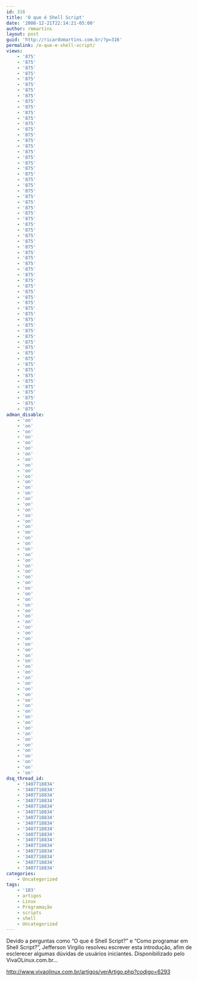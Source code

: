 ```yaml
---
id: 316
title: 'O que é Shell Script'
date: '2008-12-21T22:14:21-05:00'
author: rmmartins
layout: post
guid: 'http://ricardomartins.com.br/?p=316'
permalink: /o-que-e-shell-script/
views:
    - '875'
    - '875'
    - '875'
    - '875'
    - '875'
    - '875'
    - '875'
    - '875'
    - '875'
    - '875'
    - '875'
    - '875'
    - '875'
    - '875'
    - '875'
    - '875'
    - '875'
    - '875'
    - '875'
    - '875'
    - '875'
    - '875'
    - '875'
    - '875'
    - '875'
    - '875'
    - '875'
    - '875'
    - '875'
    - '875'
    - '875'
    - '875'
    - '875'
    - '875'
    - '875'
    - '875'
    - '875'
    - '875'
    - '875'
    - '875'
    - '875'
    - '875'
    - '875'
    - '875'
    - '875'
    - '875'
    - '875'
    - '875'
    - '875'
    - '875'
    - '875'
    - '875'
    - '875'
    - '875'
    - '875'
    - '875'
    - '875'
    - '875'
    - '875'
    - '875'
    - '875'
    - '875'
    - '875'
    - '875'
adman_disable:
    - 'on'
    - 'on'
    - 'on'
    - 'on'
    - 'on'
    - 'on'
    - 'on'
    - 'on'
    - 'on'
    - 'on'
    - 'on'
    - 'on'
    - 'on'
    - 'on'
    - 'on'
    - 'on'
    - 'on'
    - 'on'
    - 'on'
    - 'on'
    - 'on'
    - 'on'
    - 'on'
    - 'on'
    - 'on'
    - 'on'
    - 'on'
    - 'on'
    - 'on'
    - 'on'
    - 'on'
    - 'on'
    - 'on'
    - 'on'
    - 'on'
    - 'on'
    - 'on'
    - 'on'
    - 'on'
    - 'on'
    - 'on'
    - 'on'
    - 'on'
    - 'on'
    - 'on'
    - 'on'
    - 'on'
    - 'on'
    - 'on'
    - 'on'
    - 'on'
    - 'on'
    - 'on'
    - 'on'
    - 'on'
    - 'on'
    - 'on'
    - 'on'
    - 'on'
    - 'on'
    - 'on'
    - 'on'
    - 'on'
    - 'on'
dsq_thread_id:
    - '3407718834'
    - '3407718834'
    - '3407718834'
    - '3407718834'
    - '3407718834'
    - '3407718834'
    - '3407718834'
    - '3407718834'
    - '3407718834'
    - '3407718834'
    - '3407718834'
    - '3407718834'
    - '3407718834'
    - '3407718834'
    - '3407718834'
    - '3407718834'
categories:
    - Uncategorized
tags:
    - '103'
    - artigos
    - Linux
    - Programação
    - scripts
    - shell
    - Uncategorized
---
```


Devido a perguntas como “O que é Shell Script?” e “Como programar em Shell Script?”, Jefferson Virgilio resolveu escrever esta introdução, afim de esclerecer algumas dúvidas de usuários iniciantes. Disponibilizado pelo VivaOLinux.com.br…

<http://www.vivaolinux.com.br/artigos/verArtigo.php?codigo=6293>